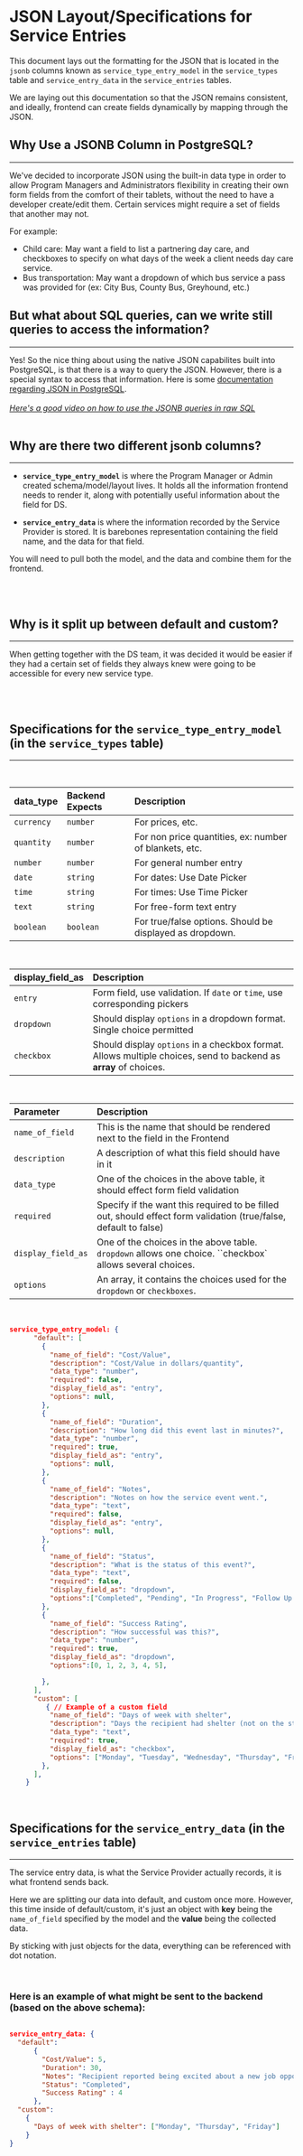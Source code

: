 # JSON Layout/Specifications for Service Entries

This document lays out the formatting for the JSON that is located in the `jsonb` columns known as `service_type_entry_model` in the `service_types` table and `service_entry_data` in the `service_entries` tables.

We are laying out this documentation so that the JSON remains consistent, and ideally, frontend can create fields dynamically by mapping through the JSON.

## Why Use a JSONB Column in PostgreSQL?

---

We've decided to incorporate JSON using the built-in data type in order to allow Program Managers and Administrators flexibility in creating their own form fields from the comfort of their tablets, without the need to have a developer create/edit them. Certain services might require a set of fields that another may not.

For example:

- Child care: May want a field to list a partnering day care, and checkboxes to specify on what days of the week a client needs day care service.
- Bus transportation: May want a dropdown of which bus service a pass was provided for (ex: City Bus, County Bus, Greyhound, etc.)

## But what about SQL queries, can we write still queries to access the information?

---

Yes! So the nice thing about using the native JSON capabilites built into PostgreSQL, is that there is a way to query the JSON. However, there is a special syntax to access that information. Here is some [documentation regarding JSON in PostgreSQL](https://www.postgresql.org/docs/current/datatype-json.html).
<br>
<br>
[_Here's a good video on how to use the JSONB queries in raw SQL_](https://youtu.be/yrxCZLAN63E?t=476)
<br>
<br>

## Why are there two different jsonb columns?

---

- **`service_type_entry_model`** is where the Program Manager or Admin created schema/model/layout lives. It holds all the information frontend needs to render it, along with potentially useful information about the field for DS.

- **`service_entry_data`** is where the information recorded by the Service Provider is stored. It is barebones representation containing the field name, and the data for that field.

You will need to pull both the model, and the data and combine them for the frontend.

<br>
<br>

## Why is it split up between default and custom?

---

When getting together with the DS team, it was decided it would be easier if they had a certain set of fields they always knew were going to be accessible for every new service type.

<br>
<br>

## Specifications for the `service_type_entry_model` (in the `service_types` table)

---

<br>

| data_type  | Backend Expects | Description                                              |
| :--------- | :-------------- | :------------------------------------------------------- |
| `currency` | `number`        | For prices, etc.                                         |
| `quantity` | `number`        | For non price quantities, ex: number of blankets, etc.   |
| `number`   | `number`        | For general number entry                                 |
| `date`     | `string`        | For dates: Use Date Picker                               |
| `time`     | `string`        | For times: Use Time Picker                               |
| `text`     | `string`        | For free-form text entry                                 |
| `boolean`  | `boolean`       | For true/false options. Should be displayed as dropdown. |

<br>

| display_field_as | Description                                                                                                      |
| :--------------- | :--------------------------------------------------------------------------------------------------------------- |
| `entry`          | Form field, use validation. If `date` or `time`, use corresponding pickers                                       |
| `dropdown`       | Should display `options` in a dropdown format. Single choice permitted                                           |
| `checkbox`       | Should display `options` in a checkbox format. Allows multiple choices, send to backend as **array** of choices. |

<br>

| Parameter          | Description                                                                                                      |
| :----------------- | :--------------------------------------------------------------------------------------------------------------- |
| `name_of_field`    | This is the name that should be rendered next to the field in the Frontend                                       |
| `description`      | A description of what this field should have in it                                                               |
| `data_type`        | One of the choices in the above table, it should effect form field validation                                    |
| `required`         | Specify if the want this required to be filled out, should effect form validation (true/false, default to false) |
| `display_field_as` | One of the choices in the above table. `dropdown` allows one choice. ``checkbox` allows several choices.         |
| `options`          | An array, it contains the choices used for the `dropdown` or `checkboxes`.                                       |

<br>

```json
service_type_entry_model: {
      "default": [
        {
          "name_of_field": "Cost/Value",
          "description": "Cost/Value in dollars/quantity",
          "data_type": "number",
          "required": false,
          "display_field_as": "entry",
          "options": null,
        },
        {
          "name_of_field": "Duration",
          "description": "How long did this event last in minutes?",
          "data_type": "number",
          "required": true,
          "display_field_as": "entry",
          "options": null,
        },
        {
          "name_of_field": "Notes",
          "description": "Notes on how the service event went.",
          "data_type": "text",
          "required": false,
          "display_field_as": "entry",
          "options": null,
        },
        {
          "name_of_field": "Status",
          "description": "What is the status of this event?",
          "data_type": "text",
          "required": false,
          "display_field_as": "dropdown",
          "options":["Completed", "Pending", "In Progress", "Follow Up Required"] ,
        },
        {
          "name_of_field": "Success Rating",
          "description": "How successful was this?",
          "data_type": "number",
          "required": true,
          "display_field_as": "dropdown",
          "options":[0, 1, 2, 3, 4, 5],

        },
      ],
      "custom": [
         { // Example of a custom field
          "name_of_field": "Days of week with shelter",
          "description": "Days the recipient had shelter (not on the street)",
          "data_type": "text",
          "required": true,
          "display_field_as": "checkbox",
          "options": ["Monday", "Tuesday", "Wednesday", "Thursday", "Friday", "Saturday", "Sunday"],
        },
      ],
    }

```

<br>

## Specifications for the `service_entry_data` (in the `service_entries` table)

---

The service entry data, is what the Service Provider actually records, it is what frontend sends back.

Here we are splitting our data into default, and custom once more. However, this time inside of default/custom, it's just an object with **key** being the `name_of_field` specified by the model and the **value** being the collected data.

By sticking with just objects for the data, everything can be referenced with dot notation.

<br>

### Here is an example of what might be sent to the backend (based on the above schema):

```json

service_entry_data: {
  "default":
      {
        "Cost/Value": 5,
        "Duration": 30,
        "Notes": "Recipient reported being excited about a new job opportunity",
        "Status": "Completed",
        "Success Rating" : 4
      },
  "custom":
    {
      "Days of week with shelter": ["Monday", "Thursday", "Friday"]
    }
}

```
